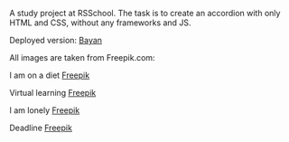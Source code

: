  A study project at RSSchool.
 The task is to create an accordion with only HTML and CSS, without any frameworks and JS.
 
 
 Deployed version: <a href="https://juniva616.github.io/cssBayan/cssBayan/index.html"> Bayan </a>

 All images are taken from Freepik.com:

I am on a diet <a href="https://ru.freepik.com/free-vector/funny-diet-animal-meme_14604098.htm#query=%D0%BC%D0%B5%D0%BC%D1%8B&position=41&from_view=keyword&track=sph">Freepik</a>

Virtual learning <a href="https://ru.freepik.com/free-vector/funny-online-learning-meme_15694525.htm#page=3&query=%D0%BC%D0%B5%D0%BC%D1%8B&position=27&from_view=keyword&track=sph">Freepik</a>

I am lonely <a href="https://ru.freepik.com/free-vector/cute-lonely-animal-meme_15516970.htm#page=5&query=%D0%BC%D0%B5%D0%BC%D1%8B&position=39&from_view=keyword&track=sph">Freepik</a>

Deadline <a href="https://www.freepik.com/free-photo/cute-little-dog-impersonating-business-person_14724904.htm#page=2&query=dog%20and%20computer&position=5&from_view=search&track=ais">Freepik</a>
